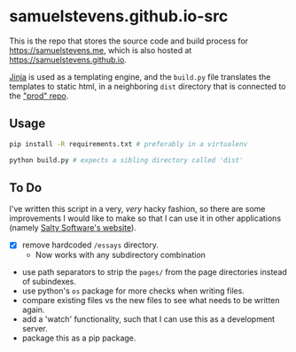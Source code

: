 # samuelstevens.github.io-src

This is the repo that stores the source code and build process for https://samuelstevens.me, which is also hosted at https://samuelstevens.github.io.

[Jinja](http://jinja.pocoo.org/) is used as a templating engine, and the `build.py` file translates the templates to static html, in a neighboring `dist` directory that is connected to the ["prod" repo](https://github.com/samuelstevens/samuelstevens.github.io).

## Usage
```bash
pip install -R requirements.txt # preferably in a virtualenv

python build.py # expects a sibling directory called 'dist'
```

## To Do

I've written this script in a very, _very_ hacky fashion, so there are some improvements I would like to make so that I can use it in other applications (namely [Salty Software's website](https://www.salty.software)).

- [x] remove hardcoded `/essays` directory.
  - Now works with any subdirectory combination
- use path separators to strip the `pages/` from the page directories instead of subindexes.
- use python's `os` package for more checks when writing files.
- compare existing files vs the new files to see what needs to be written again.
- add a 'watch' functionality, such that I can use this as a development server.
- package this as a pip package.
